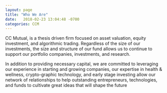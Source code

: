 ```yaml
---
layout: page
title: "Who We Are"
date:   2018-02-23 13:04:48 -0700
categories: CCM
---
```

CC Mutual, is a thesis driven firm focused on asset valuation, equity investment, and algorithmic trading. Regardless of the size of our investments, the size and structure of our fund allows us to continue to support our portfolio companies, investments, and research.

In addition to providing necessary capital, we are committed to leveraging our experience in starting and growing companies, our expertise in health & wellness, crypto-graphic technology, and early stage investing allow our network of relationships to help outstanding entrepreneurs, technologies, and funds to cultivate great ideas that will shape the future
